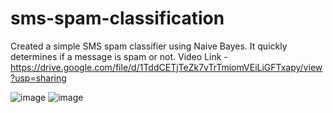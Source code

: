 # sms-spam-classification
 Created a simple SMS spam classifier using Naive Bayes. It quickly determines if a message is spam or not. Video Link - https://drive.google.com/file/d/1TddCETjTeZk7vTrTmiomVEiLiGFTxapy/view?usp=sharing

![image](https://github.com/Neural-Net-Rahul/sms-spam-classification/assets/146613451/0c6f81de-6ece-4fab-8760-a5a074f124ff)
![image](https://github.com/Neural-Net-Rahul/sms-spam-classification/assets/146613451/6f835c44-8c63-4116-940c-4fd01c2f4be2)

